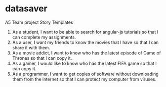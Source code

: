 datasaver
=========

A5 Team project
Story Templates
1. As a student, I want to be able to search for angular-js tutorials so that I can complete my assignments.
2. As a user, I want my friends to know the movies that I have so that I can share it with them.
3. As a movie addict, I want to know who has the latest episode of Game of Thrones so that I can copy it.
4. As a gamer, I would like to know who has the latest FIFA game so that I can copy it.
5. As a programmer, I want to get copies of software without downloading them from the internet so that I can protect my computer from viruses. 
